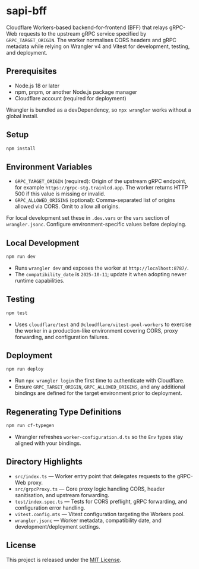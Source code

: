 # sapi-bff

Cloudflare Workers-based backend-for-frontend (BFF) that relays gRPC-Web requests to the upstream gRPC service specified by `GRPC_TARGET_ORIGIN`. The worker normalises CORS headers and gRPC metadata while relying on Wrangler v4 and Vitest for development, testing, and deployment.

## Prerequisites
- Node.js 18 or later
- npm, pnpm, or another Node.js package manager
- Cloudflare account (required for deployment)

Wrangler is bundled as a devDependency, so `npx wrangler` works without a global install.

## Setup
```bash
npm install
```

## Environment Variables
- `GRPC_TARGET_ORIGIN` (required): Origin of the upstream gRPC endpoint, for example `https://grpc-stg.trainlcd.app`. The worker returns HTTP 500 if this value is missing or invalid.
- `GRPC_ALLOWED_ORIGINS` (optional): Comma-separated list of origins allowed via CORS. Omit to allow all origins.

For local development set these in `.dev.vars` or the `vars` section of `wrangler.jsonc`. Configure environment-specific values before deploying.

## Local Development
```bash
npm run dev
```
- Runs `wrangler dev` and exposes the worker at `http://localhost:8787/`.
- The `compatibility_date` is `2025-10-11`; update it when adopting newer runtime capabilities.

## Testing
```bash
npm test
```
- Uses `cloudflare/test` and `@cloudflare/vitest-pool-workers` to exercise the worker in a production-like environment covering CORS, proxy forwarding, and configuration failures.

## Deployment
```bash
npm run deploy
```
- Run `npx wrangler login` the first time to authenticate with Cloudflare.
- Ensure `GRPC_TARGET_ORIGIN`, `GRPC_ALLOWED_ORIGINS`, and any additional bindings are defined for the target environment prior to deployment.

## Regenerating Type Definitions
```bash
npm run cf-typegen
```
- Wrangler refreshes `worker-configuration.d.ts` so the `Env` types stay aligned with your bindings.

## Directory Highlights
- `src/index.ts` — Worker entry point that delegates requests to the gRPC-Web proxy.
- `src/grpcProxy.ts` — Core proxy logic handling CORS, header sanitisation, and upstream forwarding.
- `test/index.spec.ts` — Tests for CORS preflight, gRPC forwarding, and configuration error handling.
- `vitest.config.mts` — Vitest configuration targeting the Workers pool.
- `wrangler.jsonc` — Worker metadata, compatibility date, and development/deployment settings.

## License
This project is released under the [MIT License](LICENSE).

